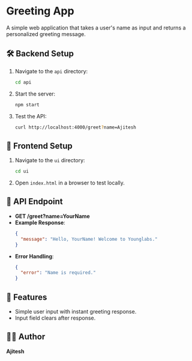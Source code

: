 # Greeting App

A simple web application that takes a user's name as input and returns a personalized greeting message.

## 🛠️ Backend Setup

1. Navigate to the `api` directory:
   ```sh
   cd api
   ```
2. Start the server:
   ```sh
   npm start
   ```
3. Test the API:
   ```sh
   curl http://localhost:4000/greet?name=Ajitesh
   ```

## 🎨 Frontend Setup

1. Navigate to the `ui` directory:
   ```sh
   cd ui
   ```
2. Open `index.html` in a browser to test locally.

## 📜 API Endpoint

- **GET /greet?name=YourName**
- **Example Response**:
  ```json
  {
    "message": "Hello, YourName! Welcome to Younglabs."
  }
  ```
- **Error Handling**:
  ```json
  {
    "error": "Name is required."
  }
  ```

## 🎯 Features

- Simple user input with instant greeting response.
- Input field clears after response.

## 👨‍💻 Author

**Ajitesh**
